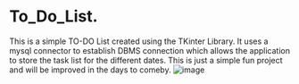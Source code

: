 # To_Do_List.
This is a simple TO-DO List created using the TKinter Library. 
It uses a mysql connector to establish DBMS connection which allows the application to store the task list
for the different dates.
This is just a simple fun project and will be improved in the days to comeby. 
![image](https://user-images.githubusercontent.com/74900986/235499605-3a79c842-02a6-43fe-b8d9-0afe64bcd1e6.png)

